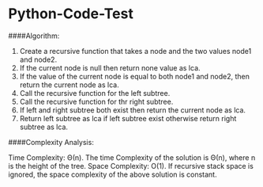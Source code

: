 # Python-Code-Test

####Algorithm:

1) Create a recursive function that takes a node and the two values node1 and node2.
2) If the current node is null then return none value as lca.
3) If the value of the current node is equal to both node1 and node2, then return the current node as lca.
4) Call the recursive function for the left subtree.
5) Call the recursive function for thr right subtree.
6) If left and right subtree both exist then return the current node as lca.
7) Return left subtree as lca if left subtree exist otherwise return right subtree as lca.

####Complexity Analysis:

Time Complexity: Θ(n).
The time Complexity of the solution is Θ(n), where n is the height of the tree.
Space Complexity: O(1).
If recursive stack space is ignored, the space complexity of the above solution is constant.